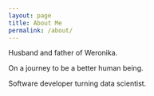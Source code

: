 ```yaml
---
layout: page
title: About Me
permalink: /about/
---
```

Husband and father of Weronika.

On a journey to be a better human being.

Software developer turning data scientist.
